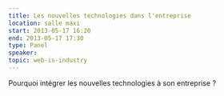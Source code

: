 ```yaml
---
title: Les nouvelles technologies dans l'entreprise
location: salle maxi
start: 2013-05-17 16:20
end: 2013-05-17 17:30
type: Panel
speaker: 
topic: web-is-industry
---
```


Pourquoi intégrer les nouvelles technologies à son entreprise ?